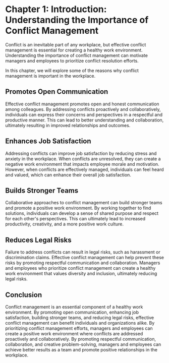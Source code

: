 Chapter 1: Introduction: Understanding the Importance of Conflict Management
============================================================================

Conflict is an inevitable part of any workplace, but effective conflict management is essential for creating a healthy work environment. Understanding the importance of conflict management can motivate managers and employees to prioritize conflict resolution efforts.

In this chapter, we will explore some of the reasons why conflict management is important in the workplace.

Promotes Open Communication
---------------------------

Effective conflict management promotes open and honest communication among colleagues. By addressing conflicts proactively and collaboratively, individuals can express their concerns and perspectives in a respectful and productive manner. This can lead to better understanding and collaboration, ultimately resulting in improved relationships and outcomes.

Enhances Job Satisfaction
-------------------------

Addressing conflicts can improve job satisfaction by reducing stress and anxiety in the workplace. When conflicts are unresolved, they can create a negative work environment that impacts employee morale and motivation. However, when conflicts are effectively managed, individuals can feel heard and valued, which can enhance their overall job satisfaction.

Builds Stronger Teams
---------------------

Collaborative approaches to conflict management can build stronger teams and promote a positive work environment. By working together to find solutions, individuals can develop a sense of shared purpose and respect for each other's perspectives. This can ultimately lead to increased productivity, creativity, and a more positive work culture.

Reduces Legal Risks
-------------------

Failure to address conflicts can result in legal risks, such as harassment or discrimination claims. Effective conflict management can help prevent these risks by promoting respectful communication and collaboration. Managers and employees who prioritize conflict management can create a healthy work environment that values diversity and inclusion, ultimately reducing legal risks.

Conclusion
----------

Conflict management is an essential component of a healthy work environment. By promoting open communication, enhancing job satisfaction, building stronger teams, and reducing legal risks, effective conflict management can benefit individuals and organizations alike. By prioritizing conflict management efforts, managers and employees can create a positive work environment where conflicts are addressed proactively and collaboratively. By promoting respectful communication, collaboration, and creative problem-solving, managers and employees can achieve better results as a team and promote positive relationships in the workplace.
